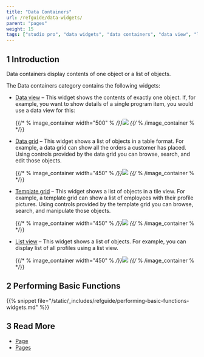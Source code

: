 ```yaml
---
title: "Data Containers"
url: /refguide/data-widgets/
parent: "pages"
weight: 15
tags: ["studio pro", "data widgets", "data containers", "data view", "list view", "data grid"]
---
```


## 1 Introduction

Data containers display contents of one object or a list of objects. 

The Data containers category contains the following widgets:

* [Data view](data-view) – This widget shows the contents of exactly one object. If, for example, you want to show details of a single program item, you would use a data view for this:

    {{/* % image_container width="500" % */}}![](/attachments/refguide/modeling/pages/data-widgets/data-view-example.png)
    {{/* % /image_container % */}}

* [Data grid](data-grid) – This widget shows a list of objects in a table format. For example, a data grid can show all the orders a customer has placed. Using controls provided by the data grid you can browse, search, and edit those objects.

    {{/* % image_container width="450" % */}}![](/attachments/refguide/modeling/pages/data-widgets/data-grid-example.png)
    {{/* % /image_container % */}}

* [Template grid](template-grid) – This widget shows a list of objects in a tile view. For example, a template grid can show a list of employees with their profile pictures. Using controls provided by the template grid you can browse, search, and manipulate those objects.

    {{/* % image_container width="450" % */}}![](/attachments/refguide/modeling/pages/data-widgets/template-grid-example.png)
    {{/* % /image_container % */}}

* [List view](list-view) – This widget shows a list of objects. For example, you can display list of all profiles using a list view. 

    {{/* % image_container width="450" % */}}![](/attachments/refguide/modeling/pages/data-widgets/list-view-example.png)
    {{/* % /image_container % */}}

## 2 Performing Basic Functions

{{% snippet file="/static/_includes/refguide/performing-basic-functions-widgets.md" %}}

## 3 Read More

* [Page](page)
* [Pages](pages)
